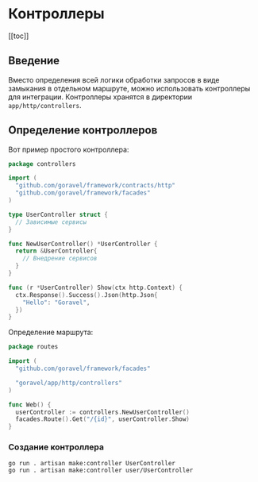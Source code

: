 # Контроллеры

[[toc]]

## Введение

Вместо определения всей логики обработки запросов в виде замыкания в отдельном маршруте, можно использовать контроллеры для интеграции. Контроллеры хранятся в директории `app/http/controllers`.

## Определение контроллеров

Вот пример простого контроллера:

```go
package controllers

import (
  "github.com/goravel/framework/contracts/http"
  "github.com/goravel/framework/facades"
)

type UserController struct {
  // Зависимые сервисы
}

func NewUserController() *UserController {
  return &UserController{
    // Внедрение сервисов
  }
}

func (r *UserController) Show(ctx http.Context) {
  ctx.Response().Success().Json(http.Json{
    "Hello": "Goravel",
  })
}
```

Определение маршрута:

```go
package routes

import (
  "github.com/goravel/framework/facades"

  "goravel/app/http/controllers"
)

func Web() {
  userController := controllers.NewUserController()
  facades.Route().Get("/{id}", userController.Show)
}
```

### Создание контроллера

```
go run . artisan make:controller UserController
go run . artisan make:controller user/UserController
```

<CommentService/>